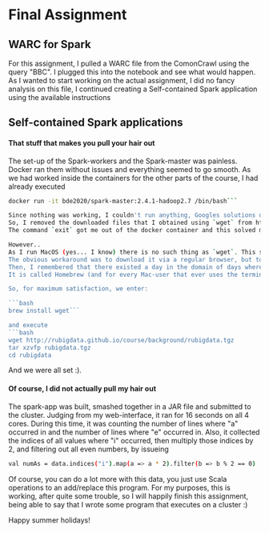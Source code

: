 # Final Assignment
## WARC for Spark
For this assignment, I pulled a WARC file from the ComonCrawl using the query "BBC". I plugged this into the notebook and see what would happen.
As I wanted to start working on the actual assignment, I did no fancy analysis on this file, I continued creating a Self-contained Spark application using the available instructions

## Self-contained Spark applications

#### That stuff that makes you pull your hair out
The set-up of the Spark-workers and the Spark-master was painless. Docker ran them without issues and everything seemed to go smooth.
As we had worked inside the containers for the other parts of the course, I had already executed 

```bash
docker run -it bde2020/spark-master:2.4.1-hadoop2.7 /bin/bash```

Since nothing was working, I couldn't run anything, Googles solutions didn't work and my patience was depleted, I asked the teacher what I was doing wrong. Yap. I should not have opened the container.
So, I removed the downloaded files that I obtained using `wget` from http://rubigdata.github.io/course/background/rubigdata.tgz from the container.
The command `exit` got me out of the docker container and this solved most of the problem.

However..
As I run MacOS (yes... I know) there is no such thing as `wget`. This seemed to be a slight issue since `curl` didn't download the files as I wanted. 
The obvious workaround was to download it via a regular browser, but to be honest, the satisfaction factor goes down by doing this.
Then, I remembered that there existed a day in the domain of days where it was the case that I installed a program that worked like the `apt-get` commands that one would use in Linux.
It is called Homebrew (and for every Mac-user that ever uses the terminal, this is a great tool -- dear TA, be a hero for next-years students and let them install Homebrew).

So, for maximum satisfaction, we enter:

```bash
brew install wget```

and execute
```bash
wget http://rubigdata.github.io/course/background/rubigdata.tgz
tar xzvfp rubigdata.tgz
cd rubigdata

```
And we were all set :).


#### Of course, I did not actually pull my hair out
The spark-app was built, smashed together in a JAR file and submitted to the cluster. Judging from my web-interface, it ran for 16 seconds on all 4 cores. During this time, it was counting the number of lines where "a" occurred in and the number of lines where "e" occurred in.
Also, it collected the indices of all values where "i" occurred, then multiply those indices by 2, and filtering out all even numbers, by issueing

```bash
val numAs = data.indices("i").map(a => a * 2).filter(b => b % 2 == 0)
```
Of course, you can do a lot more with this data, you just use Scala operations to an add/replace this program.
For my purposes, this is working, after quite some trouble, so I will happily finish this assignment, being able to say that I wrote some program that executes on a cluster :)

Happy summer holidays!
